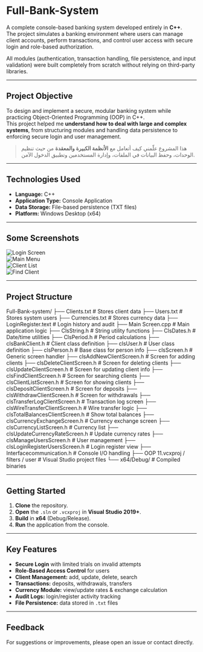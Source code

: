 # Full-Bank-System

A complete console-based banking system developed entirely in **C++**.  
The project simulates a banking environment where users can manage client accounts, perform transactions, and control user access with secure login and role-based authorization.

All modules (authentication, transaction handling, file persistence, and input validation) were built completely from scratch without relying on third-party libraries.

---

## Project Objective
To design and implement a secure, modular banking system while practicing Object-Oriented Programming (OOP) in C++.  
This project helped me **understand how to deal with large and complex systems**, from structuring modules and handling data persistence to enforcing secure login and user management.

>هذا المشروع علّمني كيف أتعامل مع **الأنظمة الكبيرة والمعقدة** من حيث تنظيم الوحدات، وحفظ البيانات في الملفات، وإدارة المستخدمين وتطبيق الدخول الآمن.

---

## Technologies Used
- **Language:** C++  
- **Application Type:** Console Application  
- **Data Storage:** File-based persistence (TXT files)  
- **Platform:** Windows Desktop (x64)

---

## Some Screenshots

![Login Screen](C:\Users\Abura\AppData\Local\Microsoft\Windows\INetCache\IE\Z2S78ISA)  
![Main Menu](C:\Users\Abura\AppData\Local\Microsoft\Windows\INetCache\IE\BKVUWDES)  
![Client List](C:\Users\Abura\AppData\Local\Microsoft\Windows\INetCache\IE\NRKOJXAX)  
![Find Client](C:\Users\Abura\AppData\Local\Microsoft\Windows\INetCache\IE\CB0MQ486)

---

## Project Structure
Full-Bank-system/
├── Clients.txt # Stores client data
├── Users.txt # Stores system users
├── Currencies.txt # Stores currency data
├── LoginRegister.text # Login history and audit
├── Main Screen.cpp # Main application logic
├── ClsString.h # String utility functions
├── ClsDates.h # Date/time utilities
├── ClsPeriod.h # Period calculations
├── clsBankClient.h # Client class definition
├── clsUser.h # User class definition
├── clsPerson.h # Base class for person info
├── clsScreen.h # Generic screen handler
├── clsAddNewClientScreen.h # Screen for adding clients
├── clsDeleteClientScreen.h # Screen for deleting clients
├── clsUpdateClientScreen.h # Screen for updating client info
├── clsFindClientScreen.h # Screen for searching clients
├── clsClientListScreen.h # Screen for showing clients
├── clsDepositClientScreen.h # Screen for deposits
├── clsWithdrawClientScreen.h # Screen for withdrawals
├── clsTransferLogClientScreen.h # Transaction log screen
├── clsWireTransferClientScreen.h # Wire transfer logic
├── clsTotalBalancesClientScreen.h # Show total balances
├── clsCurrencyExchangeScreen.h # Currency exchange screen
├── clsCurrencyListScreen.h # Currency list
├── clsUpdateCurrencyRateScreen.h # Update currency rates
├── clsManageUsersScreen.h # User management
├── clsLoginRegisterUsersScreen.h # Login register view
├── Interfacecommunication.h # Console I/O handling
├── OOP 11.vcxproj / filters / user # Visual Studio project files
└── x64/Debug/ # Compiled binaries

---

## Getting Started
1. **Clone** the repository.  
2. **Open** the `.sln` or `.vcxproj` in **Visual Studio 2019+**.  
3. **Build** in **x64** (Debug/Release).  
4. **Run** the application from the console.

---

## Key Features
- **Secure Login** with limited trials on invalid attempts  
- **Role-Based Access Control** for users  
- **Client Management:** add, update, delete, search  
- **Transactions:** deposits, withdrawals, transfers  
- **Currency Module:** view/update rates & exchange calculation  
- **Audit Logs:** login/register activity tracking  
- **File Persistence:** data stored in `.txt` files

---

## Feedback
For suggestions or improvements, please open an issue or contact directly.
